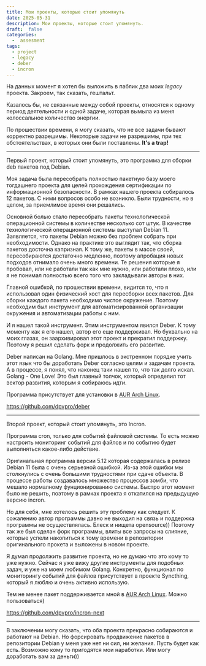 ```yaml
---
title: Мои проекты, которые стоит упомянуть
date: 2025-05-31
description: Мои проекты, которые стоит упомянуть.
draft:  false
categories:
  -  assesment
tags:
  - project
  - legacy
  - deber
  - incron
---
```


На данных момент я хотел бы выложить в паблик два моих *legacy* проекта. Закроем, так сказать, гештальт.

Казалось бы, не связанные между собой проекты, относятся к одному период деятельности и одной задаче, которая вымыла из меня колоссальное количество энергии.

По прошествии времени, я могу сказать, что не все задачи бывают корректно разрешимы. Некоторые задачи не разрешимы, при тех обстоятельствах, в которых они были поставлены. **It's a trap!**

---

Первый проект, который стоит упомянуть, это программа для сборки deb пакетов под Debian.

Моя задача была пересобрать полностью пакетную базу моего тогдашнего проекта для целей прохождения сертификации по информационной безопасности. В рамках нашего проекта собиралось 12 пакетов. С ними вопросов особо не возникло. Были трудности, но в целом, за приемлимое время они решались.

Основной болью стало пересобрать пакеты технологической операционной системы в количестве несколько сот штук. В качестве технологической операционной системы выступал Debian 11. Заявляется, что пакеты Debian можно без проблем собрать при необходимости. Однако на практике это выглядит так, что сборка пакетов досточна капризная. К тому же, пакеты в массе своей, пересобираются достаточно медленно, поэтому апробация новых подходов отнимало очень много времени. Те решения которые я пробовал, или не работали так как мне нужно, или работали плохо, или я не понимал полностью всего того что закладывали авторы в них.

Главной ошибкой, по прошествии времени, видится то, что я использовал один физический хост для пересборки всех пакетов. Для сборки каждого пакета необходимо чистое окружение. Поэтому необходим был инструмент для автоматизированной организации окружения и автоматизации работы с ним.

И я нашел такой инструмент. Этим инструментом явился Deber. К тому моменту как я его нашел, автор его еще поддерживал. Но буквально на моих глазах, он заархивировал этот проект и прекратил поддержку. Поэтому я решил сделать форк и продолжить его развитие.

Deber написан на Golang. Мне пришлось в экстренном порядке учить этот язык что бы доработать Deber согласно целям и задачам проекта. А в процессе, я понял, что наконец таки нашел то, что так долго искал. Golang - One Love! Это был главный толчок, который определил тот вектор развития, которым я собираюсь идти.

Программа присутствует для установки в [AUR Arch Linux](https://aur.archlinux.org/packages/deber).

https://github.com/dpvpro/deber

---

Второй проект, который стоит упомянуть, это Incron.

Программа cron, только для событий файловой системы. То есть можно настроить мониторинг событий для файлов и по событию будет выполняться какое-либо действие.

Оригинальная программа версии 5.12 которая содержалась в релизе Debian 11 была с очень серьезной ошибкой. Из-за этой ошибки мы столкнулись с очень большими трудностями при сдаче объекта. В процессе работы создавалось множество процессов зомби, что мешало нормалному фунционированию системы. Быстро этот момент было не решить, поэтому в рамках проекта я откатился на предыдущую версию incron.

Но для себя, мне хотелось решить эту проблему как следует. К сожалению автор программы давно не выходил на связь и поддержка программы не осуществлялась. Блеск и нищета opensource)) Поэтому так же был сделан форк программы, влиты все запросы на слияние, которые успели накопиться к тому времени в репозитории оригинального прокета и выложены в новом проекте.

Я думал продолжить развитие проекта, но не думаю что это кому то уже нужно. Сейчас я уже вижу другие инструменты для подобных задач, и уже на моем любимом Golang. Конкретно, функционал по мониторингу событий для файлов присутствует в проекте Syncthing, который я люблю и очень активно использую.

Тем не менее пакет поддерживается мной в [AUR Arch Linux](https://aur.archlinux.org/packages/incron-next). Можно пользоваться)

https://github.com/dpvpro/incron-next

---

В заключении могу сказать, что оба проекта прекрасно собираются и работают на Debian. Но форсировать продвижение пакетов в репозитории Debian у меня уже нет ни сил, ни желания. Пусть будет как есть. Возможно кому то пригодятся мои наработки. Или могу доработать вам за деньги))
